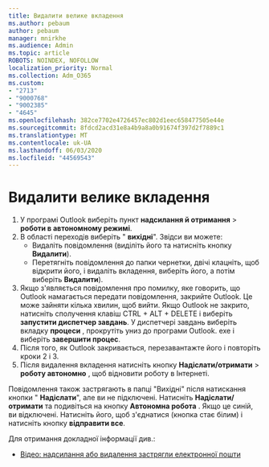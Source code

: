 ```yaml
---
title: Видалити велике вкладення
ms.author: pebaum
author: pebaum
manager: mnirkhe
ms.audience: Admin
ms.topic: article
ROBOTS: NOINDEX, NOFOLLOW
localization_priority: Normal
ms.collection: Adm_O365
ms.custom:
- "2713"
- "9000768"
- "9002385"
- "4645"
ms.openlocfilehash: 382ce7702e4726457ec802d1eec658477505e44e
ms.sourcegitcommit: 8fdcd2acd31e8a4b9a8a0b91674f397d2f7889c1
ms.translationtype: MT
ms.contentlocale: uk-UA
ms.lasthandoff: 06/03/2020
ms.locfileid: "44569543"
---
```

# <a name="remove-the-large-attachment"></a>Видалити велике вкладення

1. У програмі Outlook виберіть пункт **надсилання й отримання**  >  **роботи в автономному режимі**. 
2. В області переходів виберіть " **вихідні**". Звідси ви можете: 
    - Видаліть повідомлення (виділіть його та натисніть кнопку **Видалити**).
    - Перетягніть повідомлення до папки чернетки, двічі клацніть, щоб відкрити його, і видаліть вкладення, виберіть його, а потім виберіть **Видалити**).
3. Якщо з'являється повідомлення про помилку, яке говорить, що Outlook намагається передати повідомлення, закрийте Outlook. Це може зайняти кілька хвилин, щоб вийти. Якщо Outlook не закрито, натисніть сполучення клавіш CTRL + ALT + DELETE і виберіть **запустити диспетчер завдань**. У диспетчері завдань виберіть вкладку **процеси** , прокрутіть униз до програми Outlook. exe і виберіть **завершити процес**.
4. Після того, як Outlook закривається, перезавантажте його і повторіть кроки 2 і 3. 
5. Після видалення вкладення натисніть кнопку **Надіслати/отримати**  >  **роботу автономно** , щоб відновити роботу в Інтернеті. 

Повідомлення також застрягають в папці "Вихідні" після натискання кнопки " **Надіслати**", але ви не підключені. Натисніть **Надіслати/отримати** та подивіться на кнопку **Автономна робота** . Якщо це синій, ви відключені. Натисніть його, щоб з'єднатися (кнопка стає білим) і натисніть кнопку **відправити все**.
 
 Для отримання докладної інформації див.:
- [Відео: надсилання або видалення застрягли електронної пошти](https://support.office.com/article/Video-Send-or-delete-an-email-stuck-in-your-outbox-26d5d34a-4e5f-444a-a9e8-44db04a94dec) 